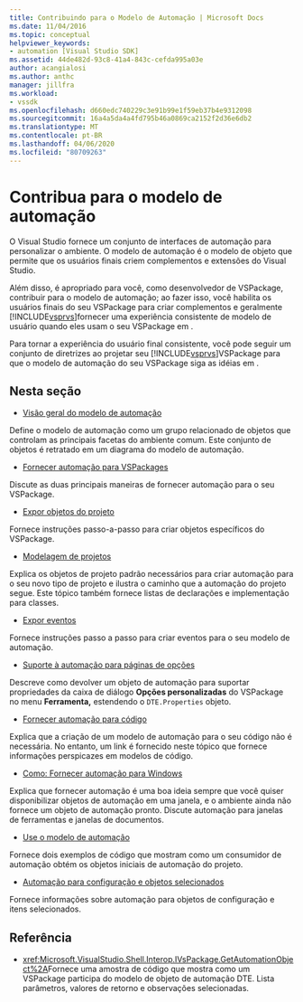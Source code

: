 ```yaml
---
title: Contribuindo para o Modelo de Automação | Microsoft Docs
ms.date: 11/04/2016
ms.topic: conceptual
helpviewer_keywords:
- automation [Visual Studio SDK]
ms.assetid: 44de482d-93c8-41a4-843c-cefda995a03e
author: acangialosi
ms.author: anthc
manager: jillfra
ms.workload:
- vssdk
ms.openlocfilehash: d660edc740229c3e91b99e1f59eb37b4e9312098
ms.sourcegitcommit: 16a4a5da4a4fd795b46a0869ca2152f2d36e6db2
ms.translationtype: MT
ms.contentlocale: pt-BR
ms.lasthandoff: 04/06/2020
ms.locfileid: "80709263"
---
```

# <a name="contribute-to-the-automation-model"></a>Contribua para o modelo de automação
O Visual Studio fornece um conjunto de interfaces de automação para personalizar o ambiente. O modelo de automação é o modelo de objeto que permite que os usuários finais criem complementos e extensões do Visual Studio.

 Além disso, é apropriado para você, como desenvolvedor de VSPackage, contribuir para o modelo de automação; ao fazer isso, você habilita os usuários finais do seu VSPackage para criar complementos e geralmente [!INCLUDE[vsprvs](../../code-quality/includes/vsprvs_md.md)]fornecer uma experiência consistente de modelo de usuário quando eles usam o seu VSPackage em .

 Para tornar a experiência do usuário final consistente, você pode seguir um conjunto de diretrizes ao projetar seu [!INCLUDE[vsprvs](../../code-quality/includes/vsprvs_md.md)]VSPackage para que o modelo de automação do seu VSPackage siga as idéias em .

## <a name="in-this-section"></a>Nesta seção
- [Visão geral do modelo de automação](../../extensibility/internals/automation-model-overview.md)

 Define o modelo de automação como um grupo relacionado de objetos que controlam as principais facetas do ambiente comum. Este conjunto de objetos é retratado em um diagrama do modelo de automação.

- [Fornecer automação para VSPackages](../../extensibility/internals/providing-automation-for-vspackages.md)

 Discute as duas principais maneiras de fornecer automação para o seu VSPackage.

- [Expor objetos do projeto](../../extensibility/internals/exposing-project-objects.md)

 Fornece instruções passo-a-passo para criar objetos específicos do VSPackage.

- [Modelagem de projetos](../../extensibility/internals/project-modeling.md)

 Explica os objetos de projeto padrão necessários para criar automação para o seu novo tipo de projeto e ilustra o caminho que a automação do projeto segue. Este tópico também fornece listas de declarações e implementação para classes.

- [Expor eventos](../../extensibility/internals/exposing-events-in-the-visual-studio-sdk.md)

 Fornece instruções passo a passo para criar eventos para o seu modelo de automação.

- [Suporte à automação para páginas de opções](../../extensibility/internals/automation-support-for-options-pages.md)

 Descreve como devolver um objeto de automação para suportar propriedades da caixa de diálogo **Opções personalizadas** do VSPackage no menu **Ferramenta,** estendendo o `DTE.Properties` objeto.

- [Fornecer automação para código](../../extensibility/internals/providing-automation-for-code.md)

 Explica que a criação de um modelo de automação para o seu código não é necessária. No entanto, um link é fornecido neste tópico que fornece informações perspicazes em modelos de código.

- [Como: Fornecer automação para Windows](../../extensibility/internals/how-to-provide-automation-for-windows.md)

 Explica que fornecer automação é uma boa ideia sempre que você quiser disponibilizar objetos de automação em uma janela, e o ambiente ainda não fornece um objeto de automação pronto. Discute automação para janelas de ferramentas e janelas de documentos.

- [Use o modelo de automação](../../extensibility/internals/using-the-automation-model.md)

 Fornece dois exemplos de código que mostram como um consumidor de automação obtém os objetos iniciais de automação do projeto.

- [Automação para configuração e objetos selecionados](../../extensibility/internals/automation-for-configuration-and-selecteditem-objects.md)

 Fornece informações sobre automação para objetos de configuração e itens selecionados.

## <a name="reference"></a>Referência
- <xref:Microsoft.VisualStudio.Shell.Interop.IVsPackage.GetAutomationObject%2A>Fornece uma amostra de código que mostra como um VSPackage participa do modelo de objeto de automação DTE. Lista parâmetros, valores de retorno e observações selecionadas.
